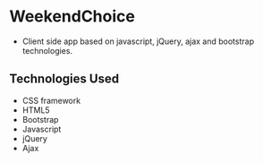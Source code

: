 # WeekendChoice
*   Client side app based on javascript, jQuery, ajax and bootstrap technologies.

## Technologies Used
*   CSS framework
*   HTML5
*   Bootstrap
*   Javascript
*   jQuery
*   Ajax